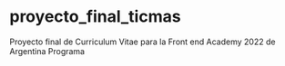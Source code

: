 # proyecto_final_ticmas
Proyecto final de Curriculum Vitae para la Front end Academy 2022 de Argentina Programa
